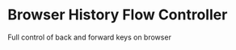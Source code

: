 Browser History Flow Controller
=================

Full control of back and forward keys on browser

```javascript

```
